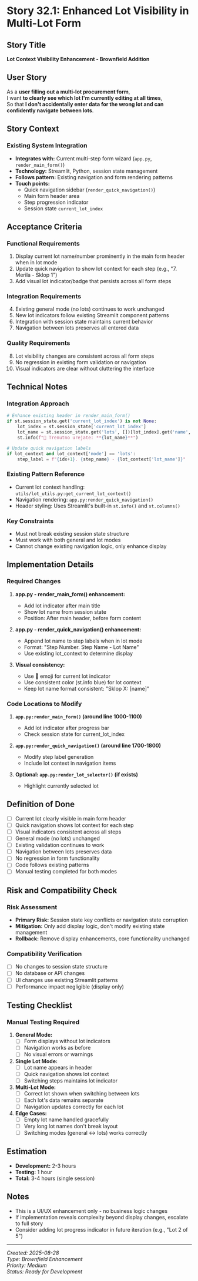 # Story 32.1: Enhanced Lot Visibility in Multi-Lot Form

## Story Title
**Lot Context Visibility Enhancement - Brownfield Addition**

## User Story
As a **user filling out a multi-lot procurement form**,  
I want **to clearly see which lot I'm currently editing at all times**,  
So that **I don't accidentally enter data for the wrong lot and can confidently navigate between lots**.

## Story Context

### Existing System Integration
- **Integrates with:** Current multi-step form wizard (`app.py`, `render_main_form()`)
- **Technology:** Streamlit, Python, session state management
- **Follows pattern:** Existing navigation and form rendering patterns
- **Touch points:**
  - Quick navigation sidebar (`render_quick_navigation()`)
  - Main form header area
  - Step progression indicator
  - Session state `current_lot_index`

## Acceptance Criteria

### Functional Requirements
1. Display current lot name/number prominently in the main form header when in lot mode
2. Update quick navigation to show lot context for each step (e.g., "7. Merila - Sklop 1")
3. Add visual lot indicator/badge that persists across all form steps

### Integration Requirements
4. Existing general mode (no lots) continues to work unchanged
5. New lot indicators follow existing Streamlit component patterns
6. Integration with session state maintains current behavior
7. Navigation between lots preserves all entered data

### Quality Requirements
8. Lot visibility changes are consistent across all form steps
9. No regression in existing form validation or navigation
10. Visual indicators are clear without cluttering the interface

## Technical Notes

### Integration Approach
```python
# Enhance existing header in render_main_form()
if st.session_state.get('current_lot_index') is not None:
    lot_index = st.session_state['current_lot_index']
    lot_name = st.session_state.get('lots', [])[lot_index].get('name', f'Sklop {lot_index + 1}')
    st.info(f"🎯 Trenutno urejate: **{lot_name}**")

# Update quick navigation labels
if lot_context and lot_context['mode'] == 'lots':
    step_label = f"{idx+1}. {step_name} - {lot_context['lot_name']}"
```

### Existing Pattern Reference
- Current lot context handling: `utils/lot_utils.py:get_current_lot_context()`
- Navigation rendering: `app.py:render_quick_navigation()`
- Header styling: Uses Streamlit's built-in `st.info()` and `st.columns()`

### Key Constraints
- Must not break existing session state structure
- Must work with both general and lot modes
- Cannot change existing navigation logic, only enhance display

## Implementation Details

### Required Changes

1. **app.py - render_main_form() enhancement:**
   - Add lot indicator after main title
   - Show lot name from session state
   - Position: After main header, before form content

2. **app.py - render_quick_navigation() enhancement:**
   - Append lot name to step labels when in lot mode
   - Format: "Step Number. Step Name - Lot Name"
   - Use existing lot_context to determine display

3. **Visual consistency:**
   - Use 🎯 emoji for current lot indicator
   - Use consistent color (st.info blue) for lot context
   - Keep lot name format consistent: "Sklop X: [name]"

### Code Locations to Modify

1. **`app.py:render_main_form()` (around line 1000-1100)**
   - Add lot indicator after progress bar
   - Check session state for current_lot_index

2. **`app.py:render_quick_navigation()` (around line 1700-1800)**
   - Modify step label generation
   - Include lot context in navigation items

3. **Optional: `app.py:render_lot_selector()` (if exists)**
   - Highlight currently selected lot

## Definition of Done

- [ ] Current lot clearly visible in main form header
- [ ] Quick navigation shows lot context for each step
- [ ] Visual indicators consistent across all steps
- [ ] General mode (no lots) unchanged
- [ ] Existing validation continues to work
- [ ] Navigation between lots preserves data
- [ ] No regression in form functionality
- [ ] Code follows existing patterns
- [ ] Manual testing completed for both modes

## Risk and Compatibility Check

### Risk Assessment
- **Primary Risk:** Session state key conflicts or navigation state corruption
- **Mitigation:** Only add display logic, don't modify existing state management
- **Rollback:** Remove display enhancements, core functionality unchanged

### Compatibility Verification
- [ ] No changes to session state structure
- [ ] No database or API changes
- [ ] UI changes use existing Streamlit patterns
- [ ] Performance impact negligible (display only)

## Testing Checklist

### Manual Testing Required
1. **General Mode:**
   - [ ] Form displays without lot indicators
   - [ ] Navigation works as before
   - [ ] No visual errors or warnings

2. **Single Lot Mode:**
   - [ ] Lot name appears in header
   - [ ] Quick navigation shows lot context
   - [ ] Switching steps maintains lot indicator

3. **Multi-Lot Mode:**
   - [ ] Correct lot shown when switching between lots
   - [ ] Each lot's data remains separate
   - [ ] Navigation updates correctly for each lot

4. **Edge Cases:**
   - [ ] Empty lot name handled gracefully
   - [ ] Very long lot names don't break layout
   - [ ] Switching modes (general ↔ lots) works correctly

## Estimation
- **Development:** 2-3 hours
- **Testing:** 1 hour
- **Total:** 3-4 hours (single session)

## Notes
- This is a UI/UX enhancement only - no business logic changes
- If implementation reveals complexity beyond display changes, escalate to full story
- Consider adding lot progress indicator in future iteration (e.g., "Lot 2 of 5")

---
*Created: 2025-08-28*  
*Type: Brownfield Enhancement*  
*Priority: Medium*  
*Status: Ready for Development*